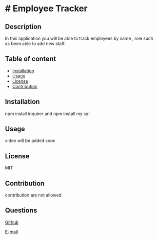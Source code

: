 # # Employee Tracker

## Description

In this application you will be able to track employees by name , role such as been able to add new staff.

## Table of content

- [Installation](#installation)
- [Usage](#usage)
- [License](#license)
- [Contribution](#contribution)

## Installation

npm install inquirer and npm install my sql

## Usage

video will be added soon

## License

MIT

## Contribution

contribution are not allowed

## Questions

[Github](https://github.com/jvprofits28)

[E-mail](mailto:ehulises28@hotmail.com)
